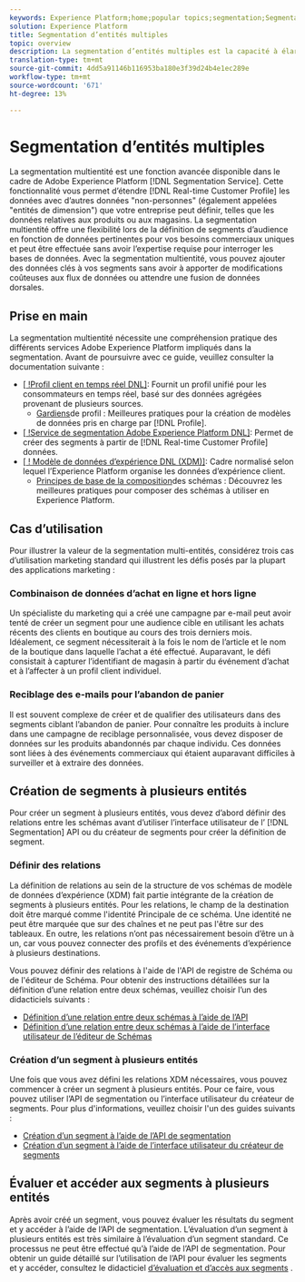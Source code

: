 ```yaml
---
keywords: Experience Platform;home;popular topics;segmentation;Segmentation;segment service;segments;Segments;multi-entity;multi-entity segmentation;multi-entity segments;
solution: Experience Platform
title: Segmentation d’entités multiples
topic: overview
description: La segmentation d’entités multiples est la capacité à élargir les données de profil grâce à des données supplémentaires basées sur les produits, les magasins et d’autres classes hors profil. Une fois connectées, les données des classes supplémentaires deviennent disponibles comme si elles étaient des données natives du schéma Profile.
translation-type: tm+mt
source-git-commit: 4dd5a91146b116953ba180e3f39d24b4e1ec289e
workflow-type: tm+mt
source-wordcount: '671'
ht-degree: 13%

---
```



# Segmentation d’entités multiples

La segmentation multientité est une fonction avancée disponible dans le cadre de Adobe Experience Platform [!DNL Segmentation Service]. Cette fonctionnalité vous permet d’étendre [!DNL Real-time Customer Profile] les données avec d’autres données &quot;non-personnes&quot; (également appelées &quot;entités de dimension&quot;) que votre entreprise peut définir, telles que les données relatives aux produits ou aux magasins. La segmentation multientité offre une flexibilité lors de la définition de segments d’audience en fonction de données pertinentes pour vos besoins commerciaux uniques et peut être effectuée sans avoir l’expertise requise pour interroger les bases de données. Avec la segmentation multientité, vous pouvez ajouter des données clés à vos segments sans avoir à apporter de modifications coûteuses aux flux de données ou attendre une fusion de données dorsales.

## Prise en main

La segmentation multientité nécessite une compréhension pratique des différents services Adobe Experience Platform impliqués dans la segmentation. Avant de poursuivre avec ce guide, veuillez consulter la documentation suivante :

* [[ !Profil client en temps réel DNL]](../profile/home.md): Fournit un profil unifié pour les consommateurs en temps réel, basé sur des données agrégées provenant de plusieurs sources.
   * [Gardiens](../profile/guardrails.md)de profil : Meilleures pratiques pour la création de modèles de données pris en charge par [!DNL Profile].
* [[ !Service de segmentation Adobe Experience Platform DNL]](./home.md): Permet de créer des segments à partir de [!DNL Real-time Customer Profile] données.
* [[ ! Modèle de données d’expérience DNL (XDM)]](../xdm/home.md): Cadre normalisé selon lequel l’Experience Platform organise les données d’expérience client.
   * [Principes de base de la composition](../xdm/schema/composition.md#union)des schémas : Découvrez les meilleures pratiques pour composer des schémas à utiliser en Experience Platform.

## Cas d’utilisation

Pour illustrer la valeur de la segmentation multi-entités, considérez trois cas d’utilisation marketing standard qui illustrent les défis posés par la plupart des applications marketing :

### Combinaison de données d’achat en ligne et hors ligne

Un spécialiste du marketing qui a créé une campagne par e-mail peut avoir tenté de créer un segment pour une audience cible en utilisant les achats récents des clients en boutique au cours des trois derniers mois. Idéalement, ce segment nécessiterait à la fois le nom de l’article et le nom de la boutique dans laquelle l’achat a été effectué. Auparavant, le défi consistait à capturer l’identifiant de magasin à partir du événement d’achat et à l’affecter à un profil client individuel.

### Reciblage des e-mails pour l’abandon de panier

Il est souvent complexe de créer et de qualifier des utilisateurs dans des segments ciblant l’abandon de panier. Pour connaître les produits à inclure dans une campagne de reciblage personnalisée, vous devez disposer de données sur les produits abandonnés par chaque individu. Ces données sont liées à des événements commerciaux qui étaient auparavant difficiles à surveiller et à extraire des données.

## Création de segments à plusieurs entités

Pour créer un segment à plusieurs entités, vous devez d’abord définir des relations entre les schémas avant d’utiliser l’interface utilisateur de l’ [!DNL Segmentation] API ou du créateur de segments pour créer la définition de segment.

### Définir des relations

La définition de relations au sein de la structure de vos schémas de modèle de données d’expérience (XDM) fait partie intégrante de la création de segments à plusieurs entités. Pour les relations, le champ de la destination doit être marqué comme l&#39;identité Principale de ce schéma. Une identité ne peut être marquée que sur des chaînes et ne peut pas l&#39;être sur des tableaux. En outre, les relations n’ont pas nécessairement besoin d’être un à un, car vous pouvez connecter des profils et des événements d’expérience à plusieurs destinations.

Vous pouvez définir des relations à l&#39;aide de l&#39;API de registre de Schéma ou de l&#39;éditeur de Schéma. Pour obtenir des instructions détaillées sur la définition d’une relation entre deux schémas, veuillez choisir l’un des didacticiels suivants :

* [Définition d’une relation entre deux schémas à l’aide de l’API](../xdm/tutorials/relationship-api.md)
* [Définition d’une relation entre deux schémas à l’aide de l’interface utilisateur de l’éditeur de Schémas](../xdm/tutorials/relationship-ui.md)

### Création d’un segment à plusieurs entités

Une fois que vous avez défini les relations XDM nécessaires, vous pouvez commencer à créer un segment à plusieurs entités. Pour ce faire, vous pouvez utiliser l’API de segmentation ou l’interface utilisateur du créateur de segments. Pour plus d&#39;informations, veuillez choisir l&#39;un des guides suivants :

* [Création d’un segment à l’aide de l’API de segmentation](./tutorials/create-a-segment.md)
* [Création d’un segment à l’aide de l’interface utilisateur du créateur de segments](./ui/overview.md)

## Évaluer et accéder aux segments à plusieurs entités

Après avoir créé un segment, vous pouvez évaluer les résultats du segment et y accéder à l’aide de l’API de segmentation. L’évaluation d’un segment à plusieurs entités est très similaire à l’évaluation d’un segment standard. Ce processus ne peut être effectué qu’à l’aide de l’API de segmentation. Pour obtenir un guide détaillé sur l’utilisation de l’API pour évaluer les segments et y accéder, consultez le didacticiel [d’évaluation et d’accès aux segments](./tutorials/evaluate-a-segment.md) .
